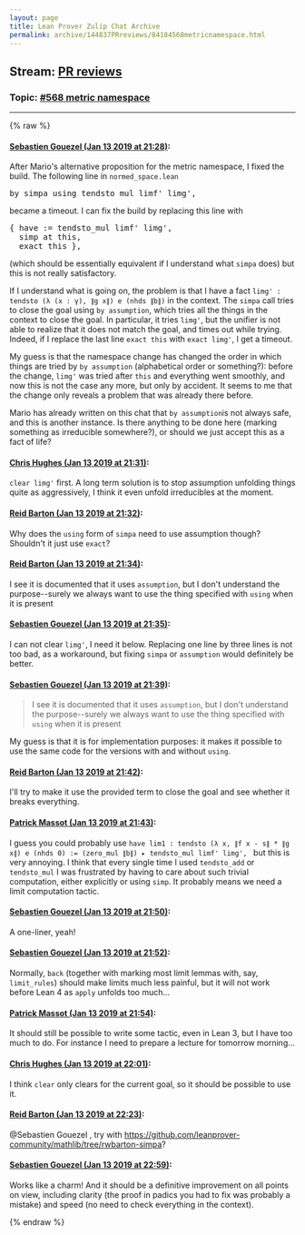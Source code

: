 ```yaml
---
layout: page
title: Lean Prover Zulip Chat Archive 
permalink: archive/144837PRreviews/84184568metricnamespace.html
---
```


## Stream: [PR reviews](index.html)
### Topic: [#568 metric namespace](84184568metricnamespace.html)

---


{% raw %}
#### [ Sebastien Gouezel (Jan 13 2019 at 21:28)](https://leanprover.zulipchat.com/#narrow/stream/144837-PR%20reviews/topic/%23568%20metric%20namespace/near/155045224):
<p>After Mario's alternative proposition for the metric namespace, I fixed the build. The following line in <code>normed_space.lean</code></p>
<div class="codehilite"><pre><span></span><span class="k">by</span> <span class="n">simpa</span> <span class="kn">using</span> <span class="n">tendsto_mul</span> <span class="n">limf&#39;</span> <span class="n">limg&#39;</span><span class="o">,</span>
</pre></div>


<p>became a timeout. I can fix the build by replacing this line with</p>
<div class="codehilite"><pre><span></span><span class="o">{</span> <span class="k">have</span> <span class="o">:=</span> <span class="n">tendsto_mul</span> <span class="n">limf&#39;</span> <span class="n">limg&#39;</span><span class="o">,</span>
  <span class="n">simp</span> <span class="n">at</span> <span class="n">this</span><span class="o">,</span>
  <span class="n">exact</span> <span class="n">this</span> <span class="o">},</span>
</pre></div>


<p>(which should be essentially equivalent if I understand what <code>simpa</code> does) but this is not really satisfactory.</p>
<p>If I understand what is going on, the problem is that I have a fact <code>limg' : tendsto (λ (x : γ), ∥g x∥) e (nhds ∥b∥)</code> in the context. The <code>simpa</code> call tries to close the goal using <code>by assumption</code>, which tries all the things in the context to close the goal. In particular, it tries <code>limg'</code>, but the unifier is not able to realize that it does not match the goal, and times out while trying. Indeed, if I replace the last line <code>exact this</code> with <code>exact limg'</code>, I get a timeout.</p>
<p>My guess is that the namespace change has changed the order in which things are tried by <code>by assumption</code> (alphabetical order or something?): before the change, <code>limg'</code> was tried after <code>this</code> and everything went smoothly, and now this is not the case any more, but only by accident. It seems to me that the change only reveals a problem that was already there before.</p>
<p>Mario has already written on this chat that <code>by assumption</code>is not always safe, and this is another instance. Is there anything to be done here (marking something as irreducible somewhere?), or should we just accept this as a fact of life?</p>

#### [ Chris Hughes (Jan 13 2019 at 21:31)](https://leanprover.zulipchat.com/#narrow/stream/144837-PR%20reviews/topic/%23568%20metric%20namespace/near/155045311):
<p><code>clear limg'</code> first. A long term solution is to stop assumption unfolding things quite as aggressively, I think it even unfold irreducibles at the moment.</p>

#### [ Reid Barton (Jan 13 2019 at 21:32)](https://leanprover.zulipchat.com/#narrow/stream/144837-PR%20reviews/topic/%23568%20metric%20namespace/near/155045370):
<p>Why does the <code>using</code> form of <code>simpa</code> need to use assumption though? Shouldn't it just use <code>exact</code>?</p>

#### [ Reid Barton (Jan 13 2019 at 21:34)](https://leanprover.zulipchat.com/#narrow/stream/144837-PR%20reviews/topic/%23568%20metric%20namespace/near/155045432):
<p>I see it is documented that it uses <code>assumption</code>, but I don't understand the purpose--surely we always want to use the thing specified with <code>using</code> when it is present</p>

#### [ Sebastien Gouezel (Jan 13 2019 at 21:35)](https://leanprover.zulipchat.com/#narrow/stream/144837-PR%20reviews/topic/%23568%20metric%20namespace/near/155045449):
<p>I can not clear <code>limg'</code>, I need it below. Replacing one line by three lines is not too bad, as a workaround, but fixing <code>simpa</code> or <code>assumption</code> would definitely be better.</p>

#### [ Sebastien Gouezel (Jan 13 2019 at 21:39)](https://leanprover.zulipchat.com/#narrow/stream/144837-PR%20reviews/topic/%23568%20metric%20namespace/near/155045580):
<blockquote>
<p>I see it is documented that it uses <code>assumption</code>, but I don't understand the purpose--surely we always want to use the thing specified with <code>using</code> when it is present</p>
</blockquote>
<p>My guess is that it is for implementation purposes: it makes it possible to use the same code for the versions with and without <code>using</code>.</p>

#### [ Reid Barton (Jan 13 2019 at 21:42)](https://leanprover.zulipchat.com/#narrow/stream/144837-PR%20reviews/topic/%23568%20metric%20namespace/near/155045703):
<p>I'll try to make it use the provided term to close the goal and see whether it breaks everything.</p>

#### [ Patrick Massot (Jan 13 2019 at 21:43)](https://leanprover.zulipchat.com/#narrow/stream/144837-PR%20reviews/topic/%23568%20metric%20namespace/near/155045718):
<p>I guess you could probably use <code>have lim1 : tendsto (λ x, ∥f x - s∥ * ∥g x∥) e (nhds 0) := (zero_mul ∥b∥) ▸ tendsto_mul limf' limg', </code> but this is very annoying. I think that every single time I used <code>tendsto_add</code> or <code>tendsto_mul</code> I was frustrated by having to care about such trivial computation, either explicitly or using <code>simp</code>. It probably means we need a limit computation tactic.</p>

#### [ Sebastien Gouezel (Jan 13 2019 at 21:50)](https://leanprover.zulipchat.com/#narrow/stream/144837-PR%20reviews/topic/%23568%20metric%20namespace/near/155045954):
<p>A one-liner, yeah!</p>

#### [ Sebastien Gouezel (Jan 13 2019 at 21:52)](https://leanprover.zulipchat.com/#narrow/stream/144837-PR%20reviews/topic/%23568%20metric%20namespace/near/155046024):
<p>Normally, <code>back</code> (together with marking most limit lemmas with, say, <code>limit_rules</code>) should make limits much less painful, but it will not work before Lean 4 as <code>apply</code> unfolds too much...</p>

#### [ Patrick Massot (Jan 13 2019 at 21:54)](https://leanprover.zulipchat.com/#narrow/stream/144837-PR%20reviews/topic/%23568%20metric%20namespace/near/155046081):
<p>It should still be possible to write some tactic, even in Lean 3, but I have too much to do. For instance I need to prepare a lecture for tomorrow  morning...</p>

#### [ Chris Hughes (Jan 13 2019 at 22:01)](https://leanprover.zulipchat.com/#narrow/stream/144837-PR%20reviews/topic/%23568%20metric%20namespace/near/155046281):
<p>I think <code>clear</code> only clears for the current goal, so it should be possible to use it.</p>

#### [ Reid Barton (Jan 13 2019 at 22:23)](https://leanprover.zulipchat.com/#narrow/stream/144837-PR%20reviews/topic/%23568%20metric%20namespace/near/155046969):
<p><span class="user-mention" data-user-id="110050">@Sebastien Gouezel</span> , try with <a href="https://github.com/leanprover-community/mathlib/tree/rwbarton-simpa" target="_blank" title="https://github.com/leanprover-community/mathlib/tree/rwbarton-simpa">https://github.com/leanprover-community/mathlib/tree/rwbarton-simpa</a>?</p>

#### [ Sebastien Gouezel (Jan 13 2019 at 22:59)](https://leanprover.zulipchat.com/#narrow/stream/144837-PR%20reviews/topic/%23568%20metric%20namespace/near/155048122):
<p>Works like a charm! And it should be a definitive improvement on all points on view, including clarity (the proof in padics you had to fix was probably a mistake) and speed (no need to check everything in the context).</p>


{% endraw %}
